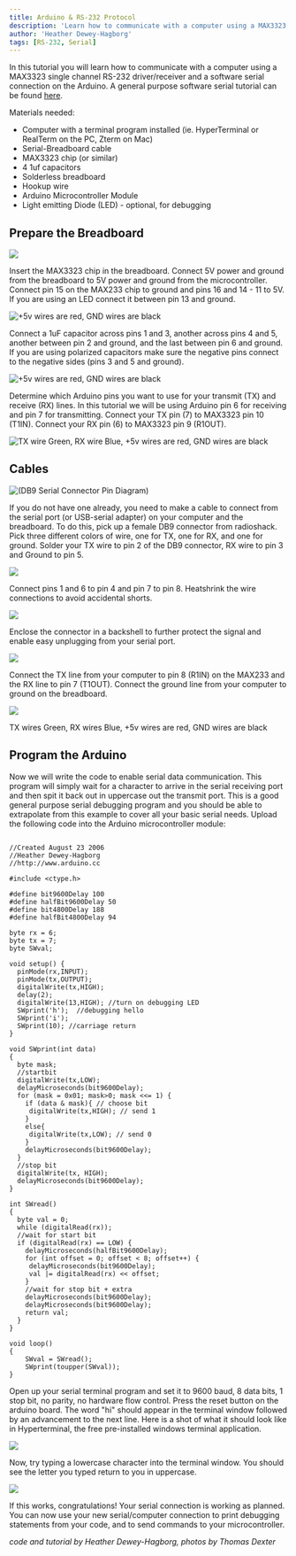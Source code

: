 ```yaml
---
title: Arduino & RS-232 Protocol
description: 'Learn how to communicate with a computer using a MAX3323 single channel RS-232 driver/receiver and a software serial connection on the Arduino.'
author: 'Heather Dewey-Hagborg'
tags: [RS-232, Serial]
---
```


In this tutorial you will learn how to communicate with a computer using a MAX3323 single channel RS-232 driver/receiver and a software serial connection on the Arduino. A general purpose software serial tutorial can be found [here](/tutorials/communication/SoftwareSerialExample).

Materials needed:

* Computer with a terminal program installed (ie. HyperTerminal or RealTerm on the PC, Zterm on Mac)
* Serial-Breadboard cable
* MAX3323 chip (or similar)
* 4 1uf capacitors
* Solderless breadboard
* Hookup wire
* Arduino Microcontroller Module
* Light emitting Diode (LED) - optional, for debugging

## Prepare the Breadboard

![](assets/max3323_pins.jpg)

Insert the MAX3323 chip in the breadboard. Connect 5V power and ground from the breadboard to 5V power and ground from the microcontroller. Connect pin 15 on the MAX233 chip to ground and pins 16 and 14 - 11 to 5V. If you are using an LED connect it between pin 13 and ground.

![+5v wires are red, GND wires are black](assets/MAX3323_pwr2.jpg)

Connect a 1uF capacitor across pins 1 and 3, another across pins 4 and 5, another between pin 2 and ground, and the last between pin 6 and ground. If you are using polarized capacitors make sure the negative pins connect to the negative sides (pins 3 and 5 and ground).

![+5v wires are red, GND wires are black](assets/MAX3323_caps2.jpg)

Determine which Arduino pins you want to use for your transmit (TX) and receive (RX) lines. In this tutorial we will be using Arduino pin 6 for receiving and pin 7 for transmitting. Connect your TX pin (7) to MAX3323 pin 10 (T1IN). Connect your RX pin (6) to MAX3323 pin 9 (R1OUT).

![TX wire Green, RX wire Blue, +5v wires are red, GND wires are black](assets/MAX3323_txrx2.jpg)

## Cables

![(DB9 Serial Connector Pin Diagram)](assets/DB9-pinout.gif)


If you do not have one already, you need to make a cable to connect from the serial port (or USB-serial adapter) on your computer and the breadboard. To do this, pick up a female DB9 connector from radioshack. Pick three different colors of wire, one for TX, one for RX, and one for ground. Solder your TX wire to pin 2 of the DB9 connector, RX wire to pin 3 and Ground to pin 5.

![](assets/ser_con_top.jpg)

Connect pins 1 and 6 to pin 4 and pin 7 to pin 8. Heatshrink the wire connections to avoid accidental shorts.

![](assets/ser_con_bottom.jpg)

Enclose the connector in a backshell to further protect the signal and enable easy unplugging from your serial port.

![](assets/ser_con_shell.jpg)

Connect the TX line from your computer to pin 8 (R1IN) on the MAX233 and the RX line to pin 7 (T1OUT). Connect the ground line from your computer to ground on the breadboard.

![](assets/MAX3323_cable2.jpg)

TX wires Green, RX wires Blue, +5v wires are red, GND wires are black

## Program the Arduino

Now we will write the code to enable serial data communication. This program will simply wait for a character to arrive in the serial receiving port and then spit it back out in uppercase out the transmit port. This is a good general purpose serial debugging program and you should be able to extrapolate from this example to cover all your basic serial needs. Upload the following code into the Arduino microcontroller module:

```arduino

//Created August 23 2006
//Heather Dewey-Hagborg
//http://www.arduino.cc

#include <ctype.h>

#define bit9600Delay 100  
#define halfBit9600Delay 50
#define bit4800Delay 188
#define halfBit4800Delay 94

byte rx = 6;
byte tx = 7;
byte SWval;

void setup() {
  pinMode(rx,INPUT);
  pinMode(tx,OUTPUT);
  digitalWrite(tx,HIGH);
  delay(2);
  digitalWrite(13,HIGH); //turn on debugging LED
  SWprint('h');  //debugging hello
  SWprint('i');
  SWprint(10); //carriage return
}

void SWprint(int data)
{
  byte mask;
  //startbit
  digitalWrite(tx,LOW);
  delayMicroseconds(bit9600Delay);
  for (mask = 0x01; mask>0; mask <<= 1) {
    if (data & mask){ // choose bit
     digitalWrite(tx,HIGH); // send 1
    }
    else{
     digitalWrite(tx,LOW); // send 0
    }
    delayMicroseconds(bit9600Delay);
  }
  //stop bit
  digitalWrite(tx, HIGH);
  delayMicroseconds(bit9600Delay);
}

int SWread()
{
  byte val = 0;
  while (digitalRead(rx));
  //wait for start bit
  if (digitalRead(rx) == LOW) {
    delayMicroseconds(halfBit9600Delay);
    for (int offset = 0; offset < 8; offset++) {
     delayMicroseconds(bit9600Delay);
     val |= digitalRead(rx) << offset;
    }
    //wait for stop bit + extra
    delayMicroseconds(bit9600Delay);
    delayMicroseconds(bit9600Delay);
    return val;
  }
}

void loop()
{
    SWval = SWread();
    SWprint(toupper(SWval));
}
```

Open up your serial terminal program and set it to 9600 baud, 8 data bits, 1 stop bit, no parity, no hardware flow control. Press the reset button on the arduino board. The word "hi" should appear in the terminal window followed by an advancement to the next line. Here is a shot of what it should look like in Hyperterminal, the free pre-installed windows terminal application.

![](assets/hyperterm_hi.jpg)

Now, try typing a lowercase character into the terminal window. You should see the letter you typed return to you in uppercase.

![](assets/hyperterm_abc.jpg)

If this works, congratulations! Your serial connection is working as planned. You can now use your new serial/computer connection to print debugging statements from your code, and to send commands to your microcontroller.

*code and tutorial by Heather Dewey-Hagborg, photos by Thomas Dexter*